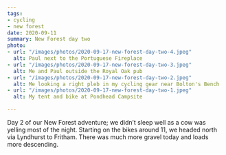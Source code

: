 ```yaml
---
tags:
- cycling
- new forest
date: 2020-09-11
summary: New Forest day two
photo:
- url: "/images/photos/2020-09-17-new-forest-day-two-4.jpeg"
  alt: Paul next to the Portuguese Fireplace
- url: "/images/photos/2020-09-17-new-forest-day-two-3.jpeg"
  alt: Me and Paul outside the Royal Oak pub
- url: "/images/photos/2020-09-17-new-forest-day-two-2.jpeg"
  alt: Me looking a right pleb in my cycling gear near Bolton's Bench
- url: "/images/photos/2020-09-17-new-forest-day-two-1.jpeg"
  alt: My tent and bike at Pondhead Campsite

---
```

Day 2 of our New Forest adventure; we didn’t sleep well as a cow was yelling most of the night. Starting on the bikes around 11, we headed north via Lyndhurst to Fritham. There was much more gravel today and loads more descending.